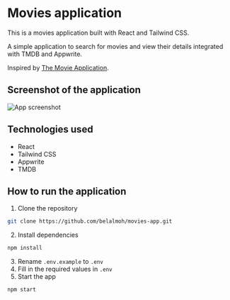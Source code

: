 # Movies application

This is a movies application built with React and Tailwind CSS.

A simple application to search for movies and view their details integrated with TMDB and Appwrite.

Inspired by [The Movie Application](https://github.com/adrianhajdin/react-movies/tree/main).

## Screenshot of the application
![App screenshot](./app-screenshot.png)

## Technologies used
- React
- Tailwind CSS
- Appwrite
- TMDB

## How to run the application
1. Clone the repository
```bash
git clone https://github.com/belalmoh/movies-app.git
```
2. Install dependencies
```bash
npm install
```
3. Rename `.env.example` to `.env`
4. Fill in the required values in `.env`
5. Start the app
```bash
npm start
```
